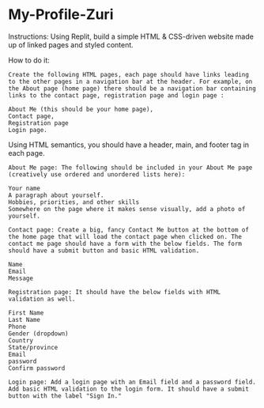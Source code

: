 # My-Profile-Zuri
Instructions: Using Replit, build a simple HTML & CSS-driven website made up of linked pages and styled content. 

How to do it:

    Create the following HTML pages, each page should have links leading to the other pages in a navigation bar at the header. For example, on the About page (home page) there should be a navigation bar containing links to the contact page, registration page and login page :

    About Me (this should be your home page), 
    Contact page, 
    Registration page
    Login page.

Using HTML semantics, you should have a header, main, and footer tag in each page.  

    About Me page: The following should be included in your About Me page (creatively use ordered and unordered lists here):

    Your name
    A paragraph about yourself.
    Hobbies, priorities, and other skills
    Somewhere on the page where it makes sense visually, add a photo of yourself.

    Contact page: Create a big, fancy Contact Me button at the bottom of the home page that will load the contact page when clicked on. The contact me page should have a form with the below fields. The form should have a submit button and basic HTML validation.

    Name
    Email
    Message

    Registration page: It should have the below fields with HTML validation as well.

    First Name
    Last Name
    Phone
    Gender (dropdown)
    Country
    State/province
    Email
    password
    Confirm password

    Login page: Add a login page with an Email field and a password field. Add basic HTML validation to the login form. It should have a submit button with the label "Sign In."


